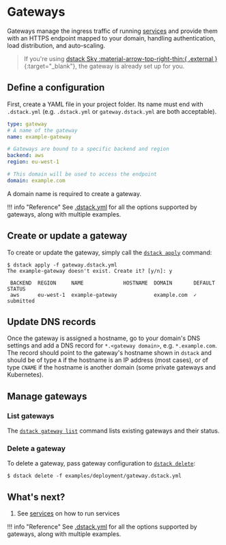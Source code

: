 # Gateways

Gateways manage the ingress traffic of running [services](../services.md)
and provide them with an HTTPS endpoint mapped to your domain,
handling authentication, load distribution, and auto-scaling.

> If you're using [dstack Sky :material-arrow-top-right-thin:{ .external }](https://sky.dstack.ai){:target="_blank"},
> the gateway is already set up for you.

## Define a configuration

First, create a YAML file in your project folder. Its name must end with `.dstack.yml` (e.g. `.dstack.yml` or `gateway.dstack.yml`
are both acceptable).

<div editor-title="gateway.dstack.yml"> 

```yaml
type: gateway
# A name of the gateway
name: example-gateway

# Gateways are bound to a specific backend and region
backend: aws
region: eu-west-1

# This domain will be used to access the endpoint
domain: example.com
```

</div>

A domain name is required to create a gateway.

!!! info "Reference"
    See [.dstack.yml](../reference/dstack.yml/gateway.md) for all the options supported by
    gateways, along with multiple examples.

## Create or update a gateway

To create or update the gateway, simply call the [`dstack apply`](../reference/cli/index.md#dstack-apply) command:

<div class="termy">

```shell
$ dstack apply -f gateway.dstack.yml
The example-gateway doesn't exist. Create it? [y/n]: y

 BACKEND  REGION     NAME             HOSTNAME  DOMAIN       DEFAULT  STATUS
 aws      eu-west-1  example-gateway            example.com  ✓        submitted
```

</div>

## Update DNS records

Once the gateway is assigned a hostname, go to your domain's DNS settings
and add a DNS record for `*.<gateway domain>`, e.g. `*.example.com`.
The record should point to the gateway's hostname shown in `dstack`
and should be of type `A` if the hostname is an IP address (most cases),
or of type `CNAME` if the hostname is another domain (some private gateways and Kubernetes).

## Manage gateways

### List gateways

The [`dstack gateway list`](../reference/cli/index.md#dstack-gateway-list) command lists existing gateways and their status.

### Delete a gateway

To delete a gateway, pass gateway configuration to [`dstack delete`](../reference/cli/index.md#dstack-delete):

<div class="termy">

```shell
$ dstack delete -f examples/deployment/gateway.dstack.yml
```

</div>

[//]: # (TODO: Elaborate on default)

[//]: # (TODO: ## Accessing endpoints)

## What's next?

1. See [services](../services.md) on how to run services

!!! info "Reference"
    See [.dstack.yml](../reference/dstack.yml/gateway.md) for all the options supported by
    gateways, along with multiple examples.
